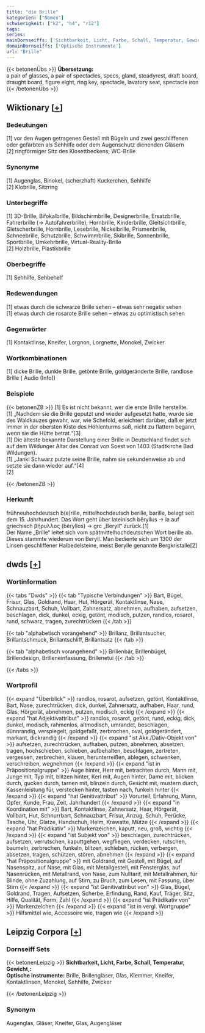 ```yaml
---
title: "die Brille"
kategorien: ["Nomen"]
schwierigkeit: ["k2", "h4", "r12"]
tags:
series:
mainDornseiffs: ['Sichtbarkeit, Licht, Farbe, Schall, Temperatur, Gewicht,']
domainDornseiffs: ['Optische Instrumente']
url: "Brille"
---
```


{{< betonenÜbs >}}
**Übersetzung:**  
a pair of glasses, a pair of spectacles, specs, gland, steadyrest, draft board, draught board, figure eight, ring key, spectacle, lavatory  seat, spectacle  iron  
{{< /betonenÜbs >}}

## Wiktionary [[+](https://de.wiktionary.org/wiki/Brille)]

### Bedeutungen
[1] vor den Augen getragenes Gestell mit Bügeln und zwei geschliffenen oder gefärbten als Sehhilfe oder dem Augenschutz dienenden Gläsern  
[2] ringförmiger Sitz des Klosettbeckens; WC-Brille  

### Synonyme
[1] Augenglas, Binokel, (scherzhaft) Kuckerchen, Sehhilfe  
[2] Klobrille, Sitzring  

### Unterbegriffe
[1] 3D-Brille, Bifokalbrille, Bildschirmbrille, Designerbrille, Ersatzbrille, Fahrerbrille (→ Autofahrerbrille), Hornbrille, Kinderbrille, Gleitsichtbrille, Gletscherbrille, Hornbrille, Lesebrille, Nickelbrille, Prismenbrille, Schneebrille, Schutzbrille, Schwimmbrille, Skibrille, Sonnenbrille, Sportbrille, Umkehrbrille, Virtual-Reality-Brille  
[2] Holzbrille, Plastikbrille  

### Oberbegriffe
[1] Sehhilfe, Sehbehelf  

### Redewendungen
[1] etwas durch die schwarze Brille sehen – etwas sehr negativ sehen  
[1] etwas durch die rosarote Brille sehen – etwas zu optimistisch sehen  

### Gegenwörter
[1] Kontaktlinse, Kneifer, Lorgnon, Lorgnette, Monokel, Zwicker  

### Wortkombinationen
[1] dicke Brille, dunkle Brille, getönte Brille, goldgeränderte Brille, randlose Brille ( Audio (Info))  

### Beispiele
{{< betonenZB >}}
[1] Es ist nicht bekannt, wer die erste Brille herstellte.  
[1] „Nachdem sie die Brille geputzt und wieder aufgesetzt hatte, wurde sie des Waldkauzes gewahr, war, wie Schefold, erleichtert darüber, daß er jetzt immer in der obersten Kiste des Höhlenturms saß, nicht zu flattern begann, wenn sie die Hütte betrat.“[3]  
[1] Die älteste bekannte Darstellung einer Brille in Deutschland findet sich auf dem Wildunger Altar des Conrad von Soest von 1403 (Stadtkirche Bad Wildungen).  
[1] „Jankl Schwarz putzte seine Brille, nahm sie sekundenweise ab und setzte sie dann wieder auf.“[4]  
[2]  

{{< /betonenZB >}}
### Herkunft
frühneuhochdeutsch b(e)rille, mittelhochdeutsch berille, barille, belegt seit dem 15. Jahrhundert. Das Wort geht über lateinisch bēryllus → la auf griechisch βήρυλλος (béryllos) → grc „Beryll“ zurück.[1]  
Der Name „Brille“ leitet sich vom spätmittelhochdeutschen Wort berille ab. Dieses stammte wiederum von Beryll. Man bediente sich um 1300 der Linsen geschliffener Halbedelsteine, meist Berylle genannte Bergkristalle[2]  



## dwds [[+](https://www.dwds.de/wb/Brille)]

### Wortinformation
{{< tabs "Dwds" >}}
{{< tab "Typische Verbindungen" >}}
Bart, Bügel, Frisur, Glas, Goldrand, Haar, Hut, Hörgerät, Kontaktlinse, Nase, Schnauzbart, Schuh, Vollbart, Zahnersatz, abnehmen, aufhaben, aufsetzen, beschlagen, dick, dunkel, eckig, getönt, modisch, putzen, randlos, rosarot, rund, schwarz, tragen, zurechtrücken
{{< /tab >}}

{{< tab "alphabetisch vorangehend" >}}
Brillanz, Brillantsucher, Brillantschmuck, Brillantschliff, Brillantsatz
{{< /tab >}}

{{< tab "alphabetisch vorangehend" >}}
Brillenbär, Brillenbügel, Brillendesign, Brilleneinfassung, Brillenetui
{{< /tab >}}

{{< /tabs >}}

### Wortprofil
{{< expand "Überblick" >}} randlos, rosarot, aufsetzen, getönt, Kontaktlinse, Bart, Nase, zurechtrücken, dick, dunkel, Zahnersatz, aufhaben, Haar, rund, Glas, Hörgerät, abnehmen, putzen, modisch, eckig {{< /expand >}}
{{< expand "hat Adjektivattribut" >}} randlos, rosarot, getönt, rund, eckig, dick, dunkel, modisch, rahmenlos, altmodisch, umrandet, beschlagen, dünnrandig, verspiegelt, goldgefaßt, zerbrochen, oval, goldgerändert, markant, dickrandig {{< /expand >}}
{{< expand "ist Akk./Dativ-Objekt von" >}} aufsetzen, zurechtrücken, aufhaben, putzen, abnehmen, absetzen, tragen, hochschieben, schieben, aufbehalten, beschlagen, zertreten, vergessen, zerbrechen, klauen, herunterreißen, ablegen, schwenken, verschreiben, wegnehmen {{< /expand >}}
{{< expand "ist in Präpositionalgruppe" >}} Auge hinter, Herr mit, betrachten durch, Mann mit, Junge mit, Typ mit, blitzen hinter, Kerl mit, Augen hinter, Dame mit, blicken durch, gucken durch, tarnen mit, blinzeln durch, Gesicht mit, mustern durch, Kassenleistung für, verstecken hinter, tasten nach, funkeln hinter {{< /expand >}}
{{< expand "hat Genitivattribut" >}} Vorurteil, Erfahrung, Mann, Opfer, Kunde, Frau, Zeit, Jahrhundert {{< /expand >}}
{{< expand "in Koordination mit" >}} Bart, Kontaktlinse, Zahnersatz, Haar, Hörgerät, Vollbart, Hut, Schnurrbart, Schnauzbart, Frisur, Anzug, Schuh, Perücke, Tasche, Uhr, Glatze, Handschuh, Helm, Krawatte, Mütze {{< /expand >}}
{{< expand "hat Prädikativ" >}} Markenzeichen, kaputt, neu, groß, wichtig {{< /expand >}}
{{< expand "ist Subjekt von" >}} beschlagen, zurechtrücken, aufsetzen, verrutschen, kaputtgehen, wegfliegen, verdecken, rutschen, baumeln, zerbrechen, funkeln, blitzen, schieben, rücken, verbergen, absetzen, tragen, schützen, stören, abnehmen {{< /expand >}}
{{< expand "hat Präpositionalgruppe" >}} mit Goldrand, mit Gestell, mit Bügel, auf Nasenspitz, auf Nase, mit Glas, mit Metallgestell, mit Fensterglas, auf Nasenrücken, mit Metallrand, von Nase, zum Nulltarif, mit Metallrahmen, für Blinde, ohne Zuzahlung, auf Stirn, zu Bruch, zum Lesen, mit Fassung, über Stirn {{< /expand >}}
{{< expand "ist Genitivattribut von" >}} Glas, Bügel, Goldrand, Tragen, Aufsetzen, Scherbe, Erfindung, Rand, Kauf, Träger, Sitz, Hilfe, Qualität, Form, Zahl {{< /expand >}}
{{< expand "ist Prädikativ von" >}} Markenzeichen {{< /expand >}}
{{< expand "ist in vergl. Wortgruppe" >}} Hilfsmittel wie, Accessoire wie, tragen wie {{< /expand >}}

## Leipzig Corpora [[+](https://corpora.uni-leipzig.de/en/res?word=Brille&corpusId=deu_newscrawl-public_2018)]

### Dornseiff Sets
{{< betonenLeipzig >}}
**Sichtbarkeit, Licht, Farbe, Schall, Temperatur, Gewicht,:**  
**Optische Instrumente:** Brille, Brillengläser, Glas, Klemmer, Kneifer, Kontaktlinsen, Monokel, Sehhilfe, Zwicker  

{{< /betonenLeipzig >}}

### Synonym
Augenglas, Gläser, Kneifer, Glas, Augengläser


